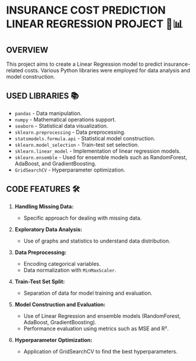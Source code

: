 # **INSURANCE COST PREDICTION LINEAR REGRESSION PROJECT** 🚗📊

## **OVERVIEW**

This project aims to create a Linear Regression model to predict insurance-related costs. Various Python libraries were employed for data analysis and model construction.

## **USED LIBRARIES** 📚

- `pandas` - Data manipulation.
- `numpy` - Mathematical operations support.
- `seaborn` - Statistical data visualization.
- `sklearn.preprocessing` - Data preprocessing.
- `statsmodels.formula.api` - Statistical model construction.
- `sklearn.model_selection` - Train-test set selection.
- `sklearn.linear_model` - Implementation of linear regression models.
- `sklearn.ensemble` - Used for ensemble models such as RandomForest, AdaBoost, and GradientBoosting.
- `GridSearchCV` - Hyperparameter optimization.

## **CODE FEATURES** 🛠️

1. **Handling Missing Data:**
   - Specific approach for dealing with missing data.

2. **Exploratory Data Analysis:**
   - Use of graphs and statistics to understand data distribution.

3. **Data Preprocessing:**
   - Encoding categorical variables.
   - Data normalization with `MinMaxScaler`.

4. **Train-Test Set Split:**
   - Separation of data for model training and evaluation.

5. **Model Construction and Evaluation:**
   - Use of Linear Regression and ensemble models (RandomForest, AdaBoost, GradientBoosting).
   - Performance evaluation using metrics such as MSE and R².

6. **Hyperparameter Optimization:**
   - Application of GridSearchCV to find the best hyperparameters.

